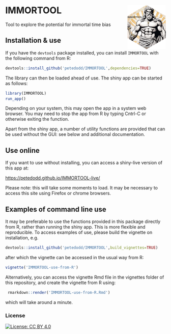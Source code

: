 # IMMORTOOL <img src="man/figures/logo.png" align="right" height="139" alt="" />
Tool to explore the potential for immortal time bias


## Installation & use ##


If you have the `devtools` package installed, you can install `IMMORTOOL` with the following command from R:

```R
devtools::install_github('petedodd/IMMORTOOL',dependencies=TRUE)
```

The library can then be loaded ahead of use. The shiny app can be started as follows:
```R
library(IMMORTOOL)
run_app()
```

Depending on your system, this may open the app in a system web browser. You may need to stop the app from R by typing Cntrl-C or otherwise exiting the function.

Apart from the shiny app, a number of utility functions are provided that can be used without the GUI: see below and additional documentation.

## Use online ##

If you want to use without installing, you can access a shiny-live version of this app at:

https://petedodd.github.io/IMMORTOOL-live/

Please note: this will take some moments to load. It may be necessary to access this site using Firefox or chrome browsers.


## Examples of command line use ##

It may be preferable to use the functions provided in this package directly from R, rather than running the shiny app. This is more flexible and reproducible. To access examples of use, please build the vignette on installation, e.g.

```R
devtools::install_github('petedodd/IMMORTOOL',build_vignettes=TRUE)
```
after which the vignette can be accessed in the usual way from R:

```R
vignette('IMMORTOOL-use-from-R')
```

Alternatively, you can access the vignette Rmd file in the vignettes folder of this repository, and create the vignette from R using:

```R
 rmarkdown::render('IMMORTOOL-use-from-R.Rmd')
```
which will take around a minute.






### License ###

[![License: CC BY 4.0](https://img.shields.io/badge/License-CC_BY_4.0-lightgrey.svg)](https://creativecommons.org/licenses/by/4.0/)

